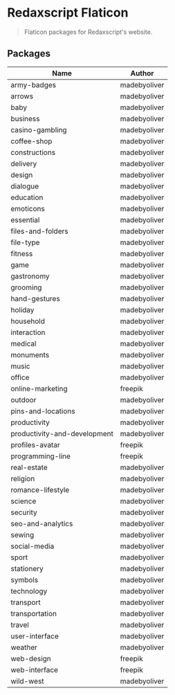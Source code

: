 Redaxscript Flaticon
====================

> Flaticon packages for Redaxscript's website.


Packages
--------

| Name                         | Author       |
|------------------------------|--------------|
| army-badges                  | madebyoliver |
| arrows                       | madebyoliver |
| baby                         | madebyoliver |
| business                     | madebyoliver |
| casino-gambling              | madebyoliver |
| coffee-shop                  | madebyoliver |
| constructions                | madebyoliver |
| delivery                     | madebyoliver |
| design                       | madebyoliver |
| dialogue                     | madebyoliver |
| education                    | madebyoliver |
| emoticons                    | madebyoliver |
| essential                    | madebyoliver |
| files-and-folders            | madebyoliver |
| file-type                    | madebyoliver |
| fitness                      | madebyoliver |
| game                         | madebyoliver |
| gastronomy                   | madebyoliver |
| grooming                     | madebyoliver |
| hand-gestures                | madebyoliver |
| holiday                      | madebyoliver |
| household                    | madebyoliver |
| interaction                  | madebyoliver |
| medical                      | madebyoliver |
| monuments                    | madebyoliver |
| music                        | madebyoliver |
| office                       | madebyoliver |
| online-marketing             | freepik      |
| outdoor                      | madebyoliver |
| pins-and-locations           | madebyoliver |
| productivity                 | madebyoliver |
| productivity-and-development | madebyoliver |
| profiles-avatar              | freepik      |
| programming-line             | freepik      |
| real-estate                  | madebyoliver |
| religion                     | madebyoliver |
| romance-lifestyle            | madebyoliver |
| science                      | madebyoliver |
| security                     | madebyoliver |
| seo-and-analytics            | madebyoliver |
| sewing                       | madebyoliver |
| social-media                 | madebyoliver |
| sport                        | madebyoliver |
| stationery                   | madebyoliver |
| symbols                      | madebyoliver |
| technology                   | madebyoliver |
| transport                    | madebyoliver |
| transportation               | madebyoliver |
| travel                       | madebyoliver |
| user-interface               | madebyoliver |
| weather                      | madebyoliver |
| web-design                   | freepik      |
| web-interface                | freepik      |
| wild-west                    | madebyoliver |
